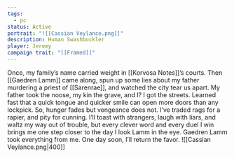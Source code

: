 ```yaml
---
tags:
  - pc
status: Active
portrait: "![[Cassian Veylance.png]]"
description: Human Swashbuckler
player: Jeremy
campaign trait: "[[Framed]]"
---
```

Once, my family’s name carried weight in [[Korvosa Notes]]’s courts. Then [[Gaedren Lamm]] came along, spun up some lies about my father murdering a priest of [[Sarenrae]], and watched the city tear us apart. My father took the noose, my kin the grave, and I? I got the streets. Learned fast that a quick tongue and quicker smile can open more doors than any lockpick. So, hunger fades but vengeance does not. I’ve traded rags for a rapier, and pity for cunning. I’ll toast with strangers, laugh with liars, and waltz my way out of trouble, but every clever word and every duel I win brings me one step closer to the day I look Lamm in the eye. Gaedren Lamm took everything from me. One day soon, I’ll return the favor.
![[Cassian Veylance.png|400]]